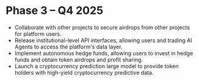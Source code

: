 # Phase 3 – Q4 2025

- Collaborate with other projects to secure airdrops from other projects for platform users.
- Release institutional-level API interfaces, allowing users and trading AI Agents to access the platform's data layer.
- Implement autonomous hedge funds, allowing users to invest in hedge funds and obtain token airdrops and profit sharing.
- Launch a cryptocurrency prediction large model to provide token holders with high-yield cryptocurrency predictive data.
